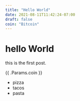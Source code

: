 ```yaml
---
title: "Hello World"
date: 2021-08-11T11:42:24-07:00
draft: false
coin: "Bitcoin"
---
```


# hello World

this is the first post.

{{ .Params.coin }}

- pizza
- tacos
- pasta
